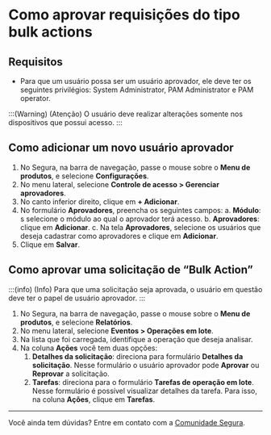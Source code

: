 # Como aprovar requisições do tipo bulk actions

## Requisitos

- Para que um usuário possa ser um usuário aprovador, ele deve ter os seguintes privilégios: System Administrator, PAM Administrator e PAM operator.

:::(Warning) (Atenção)
O usuário deve realizar alterações somente nos dispositivos que possui acesso.
:::

## Como adicionar um novo usuário aprovador

1. No Segura, na barra de navegação, passe o mouse sobre o **Menu de produtos**, e selecione  **Configurações**.
2. No menu lateral, selecione **Controle de acesso > Gerenciar aprovadores**.
3. No canto inferior direito, clique em **+ Adicionar**.
4. No formulário **Aprovadores**, preencha os seguintes campos:
    a. **Módulo**: s selecione o módulo ao qual o aprovador terá acesso.
    b. **Aprovadores**: clique em **Adicionar**.
    c. Na tela **Aprovadores**, selecione os usuários que deseja cadastrar como aprovadores e clique em **Adicionar**.
5. Clique em **Salvar**.

## Como aprovar uma solicitação de “Bulk Action”

:::(info) (Info)
Para que uma solicitação seja aprovada, o usuário em questão deve ter o papel de usuário aprovador.
:::

1. No Segura, na barra de navegação, passe o mouse sobre o **Menu de produtos**, e selecione  **Relatórios**.
2. No menu lateral, selecione **Eventos > Operações em lote**.
3. Na lista que foi carregada, identifique a operação que deseja analisar.
4. Na coluna **Ações** você tem duas opções:
    1. **Detalhes da solicitação**: direciona para formulário **Detalhes da solicitação**. Nesse formulário o usuário aprovador pode **Aprovar** ou **Reprovar** a solicitação.
    2. **Tarefas**: direciona para o formulário **Tarefas de operação em lote**. Nesse formulário é possível visualizar detalhes da tarefa. Para isso, na coluna **Ações**, clique em **Tarefas**.

---

Você ainda tem dúvidas? Entre em contato com a [Comunidade Segura](https://community.Segura.io/).